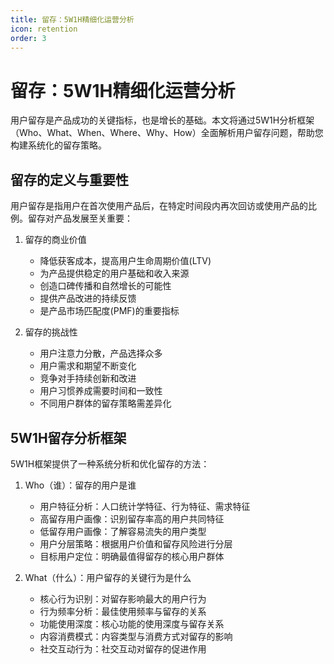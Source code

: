 ```yaml
---
title: 留存：5W1H精细化运营分析
icon: retention
order: 3
---
```


# 留存：5W1H精细化运营分析

用户留存是产品成功的关键指标，也是增长的基础。本文将通过5W1H分析框架（Who、What、When、Where、Why、How）全面解析用户留存问题，帮助您构建系统化的留存策略。

## 留存的定义与重要性

用户留存是指用户在首次使用产品后，在特定时间段内再次回访或使用产品的比例。留存对产品发展至关重要：

1. 留存的商业价值
   - 降低获客成本，提高用户生命周期价值(LTV)
   - 为产品提供稳定的用户基础和收入来源
   - 创造口碑传播和自然增长的可能性
   - 提供产品改进的持续反馈
   - 是产品市场匹配度(PMF)的重要指标

2. 留存的挑战性
   - 用户注意力分散，产品选择众多
   - 用户需求和期望不断变化
   - 竞争对手持续创新和改进
   - 用户习惯养成需要时间和一致性
   - 不同用户群体的留存策略需差异化

## 5W1H留存分析框架

5W1H框架提供了一种系统分析和优化留存的方法：

1. Who（谁）：留存的用户是谁
   - 用户特征分析：人口统计学特征、行为特征、需求特征
   - 高留存用户画像：识别留存率高的用户共同特征
   - 低留存用户画像：了解容易流失的用户类型
   - 用户分层策略：根据用户价值和留存风险进行分层
   - 目标用户定位：明确最值得留存的核心用户群体

2. What（什么）：用户留存的关键行为是什么
   - 核心行为识别：对留存影响最大的用户行为
   - 行为频率分析：最佳使用频率与留存的关系
   - 功能使用深度：核心功能的使用深度与留存关系
   - 内容消费模式：内容类型与消费方式对留存的影响
   - 社交互动行为：社交互动对留存的促进作用

